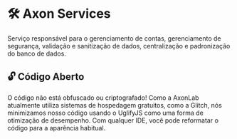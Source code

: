 # 🛠️ Axon Services
Serviço responsável para o gerenciamento de contas, gerenciamento de segurança, validação e sanitização de dados, centralização e padronização do banco de dados.

## 🔓 Código Aberto
O código não está obfuscado ou criptografado! Como a AxonLab atualmente utiliza sistemas de hospedagem gratuitos, como a Glitch, nós minimizamos nosso código usando o UglifyJS como uma forma de otimização de desempenho. Com qualquer IDE, você pode reformatar o código para a aparência habitual.
